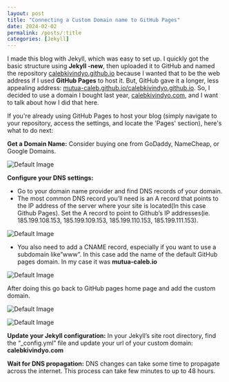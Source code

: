 ```yaml
---
layout: post
title: "Connecting a Custom Domain name to GitHub Pages"
date: 2024-02-02
permalink: /posts/:title
categories: [Jekyll]
---
```


I made this blog with Jekyll, which was easy to set up. I quickly got the basic structure using **Jekyll -new**, then uploaded it to GitHub and named the repository [calebkivindyo.github.io](http://calebkivindyo.github.io/) because I wanted that to be the web address if I used **GitHub Pages** to host it. But, GitHub gave it a longer, less appealing address: [mutua-caleb.github.io/calebkivindyo.github.io](http://mutua-caleb.github.io/calebekivindyo.github.io). So, I decided to use a domain I bought last year, [calebkivindyo.com](http://calebkivindyo.com/), and I want to talk about how I did that here.

If you're already using GitHub Pages to host your blog (simply navigate to your repository, access the settings, and locate the 'Pages' section), here's what to do next:

**Get a Domain Name:** Consider buying one from GoDaddy, NameCheap, or Google Domains.

![Default Image](/assets/images/Untitled.png)

**Configure your DNS settings:** 

- Go to your domain name provider and find DNS records of your domain.
- The most common DNS record you’ll need is an A record that points to the IP address of the server where your site is located(In this case Github Pages). Set the A record to point to Github’s IP addresses(ie. 185.199.108.153, 185.199.109.153, 185.199.110.153, 185.199.111.153).

![Default Image](/assets/images/Untitled-1.png)

- You also need to add a CNAME record, especially if you want to use a subdomain like”www”. In this case add the name of the default GitHub pages domain. In my case it was **mutua-caleb.io**

![Default Image](/assets/images/Untitled-2.png)

After doing this go back to GitHub pages home page and add the custom domain.

![Default Image](/assets/images/Untitled-3.png)

![Default Image](/assets/images/Untitled-4.png)

**Update your Jekyll configuration:** In your Jekyll’s site root directory, find the “_config.yml” file and update your url of your custom domain: **calebkivindyo.com**

**Wait for DNS propagation:** DNS changes can take some time to propagate across the internet. This process can take few minutes to up to 48 hours.